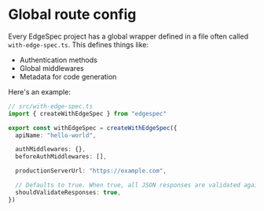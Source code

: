 # Global route config

Every EdgeSpec project has a global wrapper defined in a file often called `with-edge-spec.ts`. This defines things like:

- Authentication methods
- Global middlewares
- Metadata for code generation

Here's an example:

```ts
// src/with-edge-spec.ts
import { createWithEdgeSpec } from "edgespec"

export const withEdgeSpec = createWithEdgeSpec({
  apiName: "hello-world",

  authMiddlewares: {},
  beforeAuthMiddlewares: [],

  productionServerUrl: "https://example.com",

  // Defaults to true. When true, all JSON responses are validated against the route's response schema.
  shouldValidateResponses: true,
})
```
